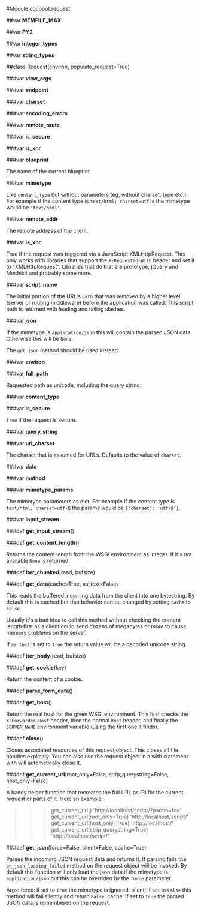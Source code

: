 #Module cocopot.request


##var **MEMFILE_MAX**



##var **PY2**



##var **integer_types**



##var **string_types**


##class Request(environ, populate_request=True)




###var **view_args**



###var **endpoint**



###var **charset**



###var **encoding_errors**



###var **remote_route**



###var **is_secure**



###var **is_xhr**



###var **blueprint**

The name of the current blueprint

###var **mimetype**

Like `content_type` but without parameters (eg, without
charset, type etc.).  For example if the content
type is ``text/html; charset=utf-8`` the mimetype would be
``'text/html'``.

###var **remote_addr**

The remote address of the client.

###var **is_xhr**

True if the request was triggered via a JavaScript XMLHttpRequest.
This only works with libraries that support the `X-Requested-With`
header and set it to "XMLHttpRequest".  Libraries that do that are
prototype, jQuery and Mochikit and probably some more.

###var **script_name**

The initial portion of the URL's `path` that was removed by a higher
level (server or routing middleware) before the application was
called. This script path is returned with leading and tailing
slashes. 

###var **json**

If the mimetype is `application/json` this will contain the
parsed JSON data.  Otherwise this will be `None`.

The `get_json` method should be used instead.

###var **environ**



###var **full_path**

Requested path as unicode, including the query string.

###var **content_type**



###var **is_secure**

`True` if the request is secure.

###var **query_string**



###var **url_charset**

The charset that is assumed for URLs.  Defaults to the value
of `charset`.

###var **data**



###var **method**



###var **mimetype_params**

The mimetype parameters as dict.  For example if the content
type is ``text/html; charset=utf-8`` the params would be
``{'charset': 'utf-8'}``.

###var **input_stream**



###def **get_input_stream**()



###def **get_content_length**()

Returns the content length from the WSGI environment as
integer.  If it's not available `None` is returned.

###def **iter_chunked**(read, bufsize)



###def **get_data**(cache=True, as_text=False)

This reads the buffered incoming data from the client into one
bytestring.  By default this is cached but that behavior can be
changed by setting `cache` to `False`.

Usually it's a bad idea to call this method without checking the
content length first as a client could send dozens of megabytes or more
to cause memory problems on the server.

If `as_text` is set to `True` the return value will be a decoded
unicode string.

###def **iter_body**(read, bufsize)



###def **get_cookie**(key)

Return the content of a cookie. 

###def **parse_form_data**()



###def **get_host**()

Return the real host for the given WSGI environment.  This first checks
the `X-Forwarded-Host` header, then the normal `Host` header, and finally
the `SERVER_NAME` environment variable (using the first one it finds).

###def **close**()

Closes associated resources of this request object.  This
closes all file handles explicitly.  You can also use the request
object in a with statement with will automatically close it.

###def **get_current_url**(root_only=False, strip_querystring=False, host_only=False)

A handy helper function that recreates the full URL as IRI for the
current request or parts of it.  Here an example:

>>> get_current_url()
'http://localhost/script/?param=foo'
>>> get_current_url(root_only=True)
'http://localhost/script/'
>>> get_current_url(host_only=True)
'http://localhost/'
>>> get_current_url(strip_querystring=True)
'http://localhost/script/'

###def **get_json**(force=False, silent=False, cache=True)

Parses the incoming JSON request data and returns it.  If
parsing fails the `on_json_loading_failed` method on the
request object will be invoked.  By default this function will
only load the json data if the mimetype is ``application/json``
but this can be overriden by the `force` parameter.

Args:
    force: if set to `True` the mimetype is ignored.
    silent: if set to `False` this method will fail silently
               and return `False`.
    cache: if set to `True` the parsed JSON data is remembered
              on the request.

